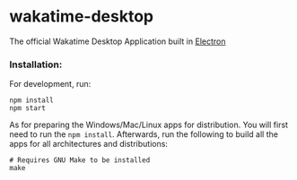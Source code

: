 # wakatime-desktop
The official Wakatime Desktop Application built in [Electron](https://github.com/atom/electron)

### Installation:

For development, run:

```shell
npm install
npm start
```

As for preparing the Windows/Mac/Linux apps for distribution. You will first need to run the ```npm install```. Afterwards, run the following to build all the apps for all architectures and distributions:

```shell
# Requires GNU Make to be installed
make
```